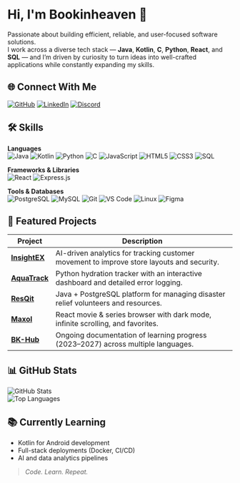 # Hi, I'm **Bookinheaven** 👋  

Passionate about building efficient, reliable, and user-focused software solutions.  
I work across a diverse tech stack — **Java**, **Kotlin**, **C**, **Python**, **React**, and **SQL** — and I’m driven by curiosity to turn ideas into well-crafted applications while constantly expanding my skills.  

## 🌐 Connect With Me  
[![GitHub](https://img.shields.io/badge/GitHub-Bookinheaven-181717?style=for-the-badge&logo=github)](https://github.com/Bookinheaven) [![LinkedIn](https://img.shields.io/badge/LinkedIn-Connect-0A66C2?style=for-the-badge&logo=linkedin&logoColor=white)](https://www.linkedin.com/in/tanvik-sri-ram-reddy/) [![Discord](https://img.shields.io/badge/Discord-BurnKnuckle-5865F2?style=for-the-badge&logo=discord&logoColor=white)](https://discordapp.com/users/751028800720207902)  

## 🛠 Skills  

**Languages**  
![Java](https://img.shields.io/badge/Java-ED8B00?style=for-the-badge&logo=openjdk&logoColor=white) ![Kotlin](https://img.shields.io/badge/Kotlin-0095D5?style=for-the-badge&logo=kotlin&logoColor=white) ![Python](https://img.shields.io/badge/Python-3776AB?style=for-the-badge&logo=python&logoColor=white) ![C](https://img.shields.io/badge/C-00599C?style=for-the-badge&logo=c&logoColor=white) ![JavaScript](https://img.shields.io/badge/JavaScript-F7DF1E?style=for-the-badge&logo=javascript&logoColor=black) ![HTML5](https://img.shields.io/badge/HTML5-E34F26?style=for-the-badge&logo=html5&logoColor=white) ![CSS3](https://img.shields.io/badge/CSS3-1572B6?style=for-the-badge&logo=css3&logoColor=white) ![SQL](https://img.shields.io/badge/SQL-4479A1?style=for-the-badge&logo=database&logoColor=white)  

**Frameworks & Libraries**  
![React](https://img.shields.io/badge/React-20232A?style=for-the-badge&logo=react&logoColor=61DAFB) ![Express.js](https://img.shields.io/badge/Express.js-000000?style=for-the-badge&logo=express&logoColor=white)  

**Tools & Databases**  
![PostgreSQL](https://img.shields.io/badge/PostgreSQL-316192?style=for-the-badge&logo=postgresql&logoColor=white) ![MySQL](https://img.shields.io/badge/MySQL-4479A1?style=for-the-badge&logo=mysql&logoColor=white) ![Git](https://img.shields.io/badge/Git-F05032?style=for-the-badge&logo=git&logoColor=white) ![VS Code](https://img.shields.io/badge/VS%20Code-007ACC?style=for-the-badge&logo=visualstudiocode&logoColor=white) ![Linux](https://img.shields.io/badge/Linux-FCC624?style=for-the-badge&logo=linux&logoColor=black) ![Figma](https://img.shields.io/badge/Figma-F24E1E?style=for-the-badge&logo=figma&logoColor=white)  


## 🚀 Featured Projects  

| Project | Description |
|---------|-------------|
| **[InsightEX](https://github.com/Bookinheaven/InsightEX)** | AI-driven analytics for tracking customer movement to improve store layouts and security. |
| **[AquaTrack](https://github.com/Bookinheaven/AquaTrack)** | Python hydration tracker with an interactive dashboard and detailed error logging. |
| **[ResQit](https://github.com/Bookinheaven/ResQit)** | Java + PostgreSQL platform for managing disaster relief volunteers and resources. |
| **[Maxol](https://github.com/Bookinheaven/Maxol)** | React movie & series browser with dark mode, infinite scrolling, and favorites. |
| **[BK-Hub](https://github.com/Bookinheaven/BK-Hub)** | Ongoing documentation of learning progress (2023–2027) across multiple languages. |

## 📊 GitHub Stats  
![GitHub Stats](https://github-readme-stats.vercel.app/api?username=Bookinheaven&show_icons=true&theme=tokyonight)  
![Top Languages](https://github-readme-stats.vercel.app/api/top-langs/?username=Bookinheaven&layout=compact&theme=tokyonight)  

## 📚 Currently Learning  
- Kotlin for Android development  
- Full-stack deployments (Docker, CI/CD)  
- AI and data analytics pipelines  

> *Code. Learn. Repeat.*
